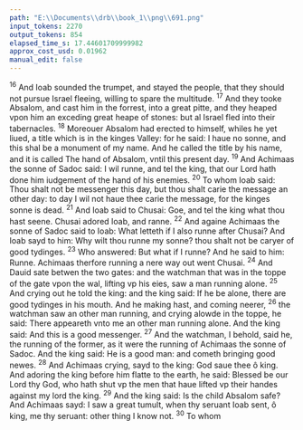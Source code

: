 ```yaml
---
path: "E:\\Documents\\drb\\book_1\\png\\691.png"
input_tokens: 2270
output_tokens: 854
elapsed_time_s: 17.44601709999982
approx_cost_usd: 0.01962
manual_edit: false
---
```

<sup>16</sup> And Ioab sounded the trumpet, and stayed the people, that they should not pursue Israel fleeing, willing to spare the multitude. <sup>17</sup> And they tooke Absalom, and cast him in the forrest, into a great pitte, and they heaped vpon him an exceding great heape of stones: but al Israel fled into their tabernacles. <sup>18</sup> Moreouer Absalom had erected to himself, whiles he yet liued, a title which is in the kinges Valley: for he said: I haue no sonne, and this shal be a monument of my name. And he called the title by his name, and it is called The hand of Absalom, vntil this present day. <sup>19</sup> And Achimaas the sonne of Sadoc said: I wil runne, and tel the king, that our Lord hath done him iudgement of the hand of his enemies. <sup>20</sup> To whom Ioab said: Thou shalt not be messenger this day, but thou shalt carie the message an other day: to day I wil not haue thee carie the message, for the kinges sonne is dead. <sup>21</sup> And Ioab said to Chusai: Goe, and tel the king what thou hast seene. Chusai adored Ioab, and ranne. <sup>22</sup> And againe Achimaas the sonne of Sadoc said to Ioab: What letteth if I also runne after Chusai? And Ioab sayd to him: Why wilt thou runne my sonne? thou shalt not be caryer of good tydinges. <sup>23</sup> Who answered: But what if I runne? And he said to him: Runne. Achimaas therfore running a nere way out went Chusai. <sup>24</sup> And Dauid sate betwen the two gates: and the watchman that was in the toppe of the gate vpon the wal, lifting vp his eies, saw a man running alone. <sup>25</sup> And crying out he told the king: and the king said: If he be alone, there are good tydinges in his mouth. And he making hast, and coming neerer, <sup>26</sup> the watchman saw an other man running, and crying alowde in the toppe, he said: There appeareth vnto me an other man running alone. And the king said: And this is a good messenger. <sup>27</sup> And the watchman, I behold, said he, the running of the former, as it were the running of Achimaas the sonne of Sadoc. And the king said: He is a good man: and cometh bringing good newes. <sup>28</sup> And Achimaas crying, sayd to the king: God saue thee ô king. And adoring the king before him flatte to the earth, he said: Blessed be our Lord thy God, who hath shut vp the men that haue lifted vp their handes against my lord the king. <sup>29</sup> And the king said: Is the child Absalom safe? And Achimaas sayd: I saw a great tumult, when thy seruant Ioab sent, ô king, me thy seruant: other thing I know not. <sup>30</sup> To whom

[^1]: Al his sonnes being dead, for he had once three sonnes & a daughter, chap. 14. v. 27.